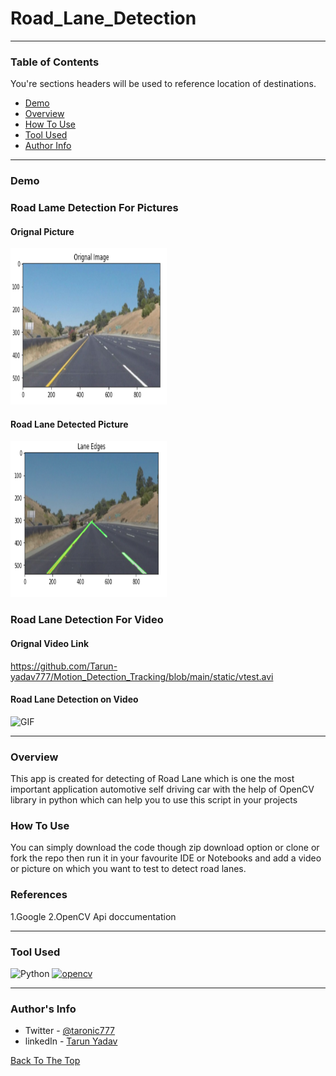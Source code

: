 # Road_Lane_Detection
---

### Table of Contents
You're sections headers will be used to reference location of destinations.

- [Demo](#demo)
- [Overview](#overview)
- [How To Use](#how-to-use)
- [Tool Used](#tool-used)
- [Author Info](#author-info)

---

### Demo

### Road Lame Detection For Pictures
#### Orignal Picture
<img src="https://github.com/Tarun-yadav777/Road_Lane_Detection/blob/main/static/orignal_pic.PNG"  width="250" height="250" /><br>
#### Road Lane Detected Picture
<img src="https://github.com/Tarun-yadav777/Road_Lane_Detection/blob/main/static/lane_picture.PNG"  width="250" height="250" /><br>

### Road Lane Detection For Video
#### Orignal Video Link 
https://github.com/Tarun-yadav777/Motion_Detection_Tracking/blob/main/static/vtest.avi
#### Road Lane Detection on Video
![GIF](./static/gif.gif)


---

### Overview

This app is created for detecting of Road Lane which is one the most important application automotive self driving car with the help of OpenCV library in python which can help you to use this script in your projects

### How To Use

You can simply download the code though zip download option or clone or fork the repo then run it in your favourite IDE or Notebooks and add a video or picture on which you want to test to detect road lanes.

### References
1.Google
2.OpenCV Api doccumentation

---

### Tool Used

![Python](https://img.shields.io/badge/Python-3.8-blueviolet)
<a href="https://opencv.org/" target="_blank"> <img src="https://www.vectorlogo.zone/logos/opencv/opencv-icon.svg" alt="opencv" width="40" height="40"/> </a>


---

### Author's Info

- Twitter - [@taronic777](https://twitter.com/taronic777)
- linkedIn - [Tarun Yadav](https://www.linkedin.com/in/tarun-yadav-47442112b/)

[Back To The Top](#read-me-template)
